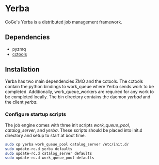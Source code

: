 Yerba
=====

CoGe's Yerba is a distributed job management framework.

Dependencies
------------

 * pyzmq
 * [cctools](http://www3.nd.edu/~ccl/software/download.shtml)

Installation
------------

Yerba has two main dependencies ZMQ and the cctools. The cctools contain the
python bindings to work_queue where Yerba sends work to be completed.
Additionally, work_queue_workers are required for any work to be completed
locally. The bin directory contains the daemon _yerbad_ and the client _yerba_.

### Configure startup scripts
The job engine comes with three init scripts _work_queue_pool_,
_catalog_server_, and _yerba_. These scripts should be placed into init.d
directory and setup to start at boot time.

```bash
sudo cp yerba work_queue_pool catalog_server /etc/init.d/
sudo update-rc.d yerba defaults
sudo update-rc.d catalog_server defaults
sudo update-rc.d work_queue_pool defaults
```
